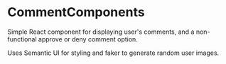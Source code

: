 # CommentComponents
Simple React component for displaying user's comments, and a non-functional approve or deny comment option.

Uses Semantic UI for styling and faker to generate random user images.
